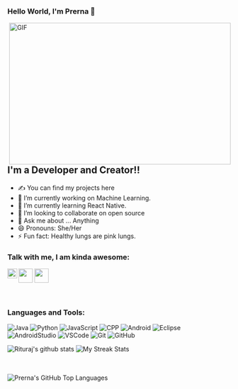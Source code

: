 ### Hello World, I'm Prerna  👋

 <img align="right" alt="GIF" src="https://github.com/arsentieva/arsentieva/blob/main/code.gif?raw=true" width="500" height="320" />


## I'm a  Developer and Creator!!
- ✍ You can find my projects here 
- 🔭 I’m currently working on Machine Learning.
- 🌱 I’m currently learning React Native.
- 👯 I’m looking to collaborate on open source
- 💬 Ask me about ... Anything
- 😄 Pronouns: She/Her
- ⚡ Fun fact: Healthy lungs are pink lungs.


### Talk with me, I am kinda awesome:
[<img align="left" alt="Prerna Babber| LinkedIn" width="22px" src="https://cdn.jsdelivr.net/npm/simple-icons@v3/icons/linkedin.svg" />][linkedin]
<a href="https://github.com/Prerna2001"><img src="https://cdn.iconscout.com/icon/free/png-256/github-108-438008.png" width="32px" height="32px"></a>
<a href="https://www.instagram.com/its_cherryblush/"><img src="https://f0.pngfuel.com/png/605/658/black-and-white-instagram-logo-logo-black-and-white-instagram-logo-png-clip-art-thumbnail.png" width="32px" height="32px"></a> 

<br />

### Languages and Tools:

![Java](https://img.shields.io/badge/Java-blue?style=flat&logo=java&logoColor=white)
![Python](https://img.shields.io/badge/-Python-black?style=flat&logo=python)
![JavaScript](https://img.shields.io/badge/JavaScript-yellow?style=flat&logo=javaScript&logoColor=blue)
![CPP](https://img.shields.io/badge/cpp-dark?style=flat&logo=c%2B%2B)
![Android](https://img.shields.io/badge/Android-grey?style=flat&logo=android&logoColor=green)
![Eclipse](https://img.shields.io/badge/eclipse-blue.svg?logo=eclipse)
![AndroidStudio](https://img.shields.io/badge/AndroidStudio-blue.svg?logo=Android%20Studio)
![VSCode](https://img.shields.io/badge/visual%20studio%20code-blue.svg?logo=visual%20studio%20code)
![Git](https://img.shields.io/badge/-Git-black?style=flat&logo=git)
![GitHub](https://img.shields.io/badge/-GitHub-181717?style=flat&logo=github)

![Rituraj's github stats](https://github-readme-stats.vercel.app/api?username=riturajgupta21&show_icons=true&theme=dracula)
![My Streak Stats](https://github-readme-streak-stats.herokuapp.com/?user=riturajgupta21&theme=tokyonight)

<br/>

<br/>



<img align="left" alt="Prerna's GitHub Top Languages" src="https://github-readme-stats.vercel.app/api/top-langs/?username=Prerna2001" />




[instagram]: https://www.instagram.com/its_cherryblush/
[linkedin]: https://www.linkedin.com/in/prerna-b-472018184/


